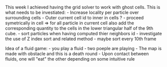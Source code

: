 This week I achieved having the grid solver to work with ghost cells.
This is what needs to be investiated:
    - Increase locality per particle over surrounding cells
        - Outer current cell id to inner in cells ?
    - proceed symetrically in cell => for all particle in current cell also add the corresponding quantity to the cells in the lower
    triangular half of the 9th cube.
    - sort particles when having computed thier neighbors id
    - investigate the use of Z index sort and related method
    - maybe sort every 10th frame

Idea of a fluid game:
    - you play a fluid
    - two poeple are playing
    - The map is made with obstacle and this is a death round
    - Upon contact between fluids, one will "eat" the other depending on some intuitive rule